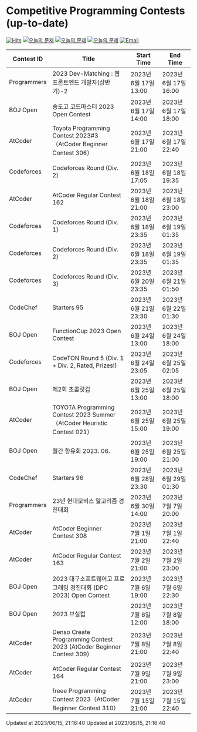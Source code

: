 Competitive Programming Contests (up-to-date)
========
[![Hits](https://hits.seeyoufarm.com/api/count/incr/badge.svg?url=https%3A%2F%2Fgithub.com%2Fika9810%2FCompetitive-Programming-Contests&count_bg=%2379C83D&title_bg=%23555555&icon=&icon_color=%23E7E7E7&title=hits&edge_flat=false)](https://hits.seeyoufarm.com)
[![오늘의 문제](https://img.shields.io/badge/Today's%20ABC-Link-lightpink)](https://github.com/ika9810/Atcoder-Daily-Contests/blob/main/ABC.md) 
[![오늘의 문제](https://img.shields.io/badge/Today's%20ARC-Link-orange)](https://github.com/ika9810/Atcoder-Daily-Contests/blob/main/ARC.md) 
[![오늘의 문제](https://img.shields.io/badge/Today's%20AGC-Link-red)](https://github.com/ika9810/Atcoder-Daily-Contests/blob/main/AGC.md) 
[![Email](https://img.shields.io/badge/Email-ika7204@naver.com-ff69b4)](mailTo:ika7204@naver.com)

 Contest ID | Title | Start Time | End Time |
---|---|---|---|
| Programmers | 2023 Dev-Matching : 웹 프론트엔드 개발자(상반기)-2 | 2023년 6월 17일 13:00 | 2023년 6월 17일 16:00 |
| BOJ Open | 송도고 코드마스터 2023 Open Contest | 2023년 6월 17일 14:00 | 2023년 6월 17일 18:00 |
| AtCoder | Toyota Programming Contest 2023#3（AtCoder Beginner Contest 306） | 2023년 6월 17일 21:00 | 2023년 6월 17일 22:40 |
| Codeforces | Codeforces Round (Div. 2) | 2023년 6월 18일 17:05 | 2023년 6월 18일 19:35 |
| AtCoder | AtCoder Regular Contest 162 | 2023년 6월 18일 21:00 | 2023년 6월 18일 23:00 |
| Codeforces | Codeforces Round (Div. 1) | 2023년 6월 18일 23:35 | 2023년 6월 19일 01:35 |
| Codeforces | Codeforces Round (Div. 2) | 2023년 6월 18일 23:35 | 2023년 6월 19일 01:35 |
| Codeforces | Codeforces Round (Div. 3) | 2023년 6월 20일 23:35 | 2023년 6월 21일 01:50 |
| CodeChef | Starters 95 | 2023년 6월 21일 23:30 | 2023년 6월 22일 01:30 |
| BOJ Open | FunctionCup 2023 Open Contest | 2023년 6월 24일 13:00 | 2023년 6월 24일 18:00 |
| Codeforces | CodeTON Round 5 (Div. 1 + Div. 2, Rated, Prizes!) | 2023년 6월 24일 23:05 | 2023년 6월 25일 02:05 |
| BOJ Open | 제2회 초콜릿컵 | 2023년 6월 25일 13:00 | 2023년 6월 25일 18:00 |
| AtCoder | TOYOTA Programming Contest 2023 Summer（AtCoder Heuristic Contest 021） | 2023년 6월 25일 15:00 | 2023년 6월 25일 19:00 |
| BOJ Open | 월간 향유회 2023. 06. | 2023년 6월 25일 19:00 | 2023년 6월 25일 21:00 |
| CodeChef | Starters 96 | 2023년 6월 28일 23:30 | 2023년 6월 29일 01:30 |
| Programmers | 23년 현대모비스 알고리즘 경진대회 | 2023년 6월 30일 14:00 | 2023년 7월 7일 20:00 |
| AtCoder | AtCoder Beginner Contest 308 | 2023년 7월 1일 21:00 | 2023년 7월 1일 22:40 |
| AtCoder | AtCoder Regular Contest 163 | 2023년 7월 2일 21:00 | 2023년 7월 2일 23:00 |
| BOJ Open | 2023 대구소프트웨어고 프로그래밍 경진대회 (DPC 2023) Open Contest | 2023년 7월 6일 19:00 | 2023년 7월 6일 22:30 |
| BOJ Open | 2023 브실컵 | 2023년 7월 8일 12:00 | 2023년 7월 8일 18:00 |
| AtCoder | Denso Create Programming Contest 2023 (AtCoder Beginner Contest 309) | 2023년 7월 8일 21:00 | 2023년 7월 8일 22:40 |
| AtCoder | AtCoder Regular Contest 164 | 2023년 7월 9일 21:00 | 2023년 7월 9일 23:00 |
| AtCoder | freee Programming Contest 2023（AtCoder Beginner Contest 310） | 2023년 7월 15일 21:00 | 2023년 7월 15일 22:40 |

Updated at 2023/06/15, 21:16:40
Updated at 2023/06/15, 21:16:40
